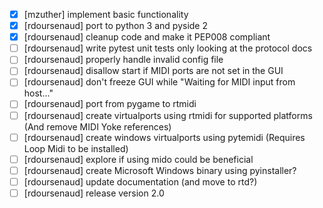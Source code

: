 - [x] [mzuther] implement basic functionality
- [x] [rdoursenaud] port to python 3 and pyside 2
- [x] [rdoursenaud] cleanup code and make it PEP008 compliant
- [ ] [rdoursenaud] write pytest unit tests only looking at the protocol docs
- [ ] [rdoursenaud] properly handle invalid config file
- [ ] [rdoursenaud] disallow start if MIDI ports are not set in the GUI
- [ ] [rdoursenaud] don't freeze GUI while "Waiting for MIDI input from host..."
- [ ] [rdoursenaud] port from pygame to rtmidi
- [ ] [rdoursenaud] create virtualports using rtmidi for supported platforms (And remove MIDI Yoke references)
- [ ] [rdoursenaud] create windows virtualports using pytemidi (Requires Loop Midi to be installed)
- [ ] [rdoursenaud] explore if using mido could be beneficial
- [ ] [rdoursenaud] create Microsoft Windows binary using pyinstaller?
- [ ] [rdoursenaud] update documentation (and move to rtd?)
- [ ] [rdoursenaud] release version 2.0
